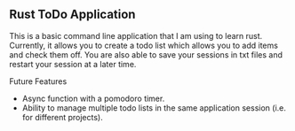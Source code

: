 ## Rust ToDo Application

This is a basic command line application that I am using to learn rust. Currently, it allows you to create a todo list which allows you to add items and check them off. You are also able to save your sessions in txt files and restart your session at a later time.

Future Features
- Async function with a pomodoro timer.
- Ability to manage multiple todo lists in the same application session (i.e. for different projects).

